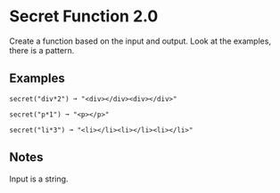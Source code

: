 # Secret Function 2.0

Create a function based on the input and output. Look at the examples, there is a pattern.

## Examples

    secret("div*2") ➞ "<div></div><div></div>"

    secret("p*1") ➞ "<p></p>"

    secret("li*3") ➞ "<li></li><li></li><li></li>"

## Notes

Input is a string.
